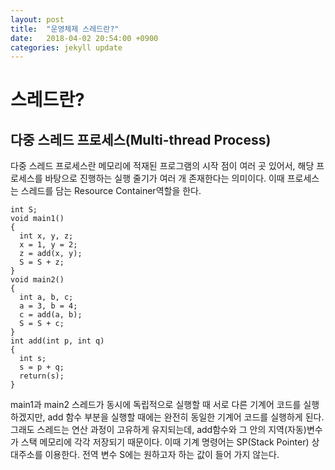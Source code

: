 ```yaml
---
layout: post
title:  "운영체제 스레드란?"
date:   2018-04-02 20:54:00 +0900
categories: jekyll update
---
```


# 스레드란?

## 다중 스레드 프로세스(Multi-thread Process)

다중 스레드 프로세스란 메모리에 적재된 프로그램의 시작 점이 여러 곳 있어서, 해당 프로세스를 바탕으로 진행하는 실행 줄기가 여러 개 존재한다는 의미이다. 이때 프로세스는 스레드를 담는 Resource Container역할을 한다.

```
int S;
void main1()
{
  int x, y, z;
  x = 1, y = 2;
  z = add(x, y);
  S = S + z;
}
void main2()
{
  int a, b, c;
  a = 3, b = 4;
  c = add(a, b);
  S = S + c;
}
int add(int p, int q)
{
  int s;
  s = p + q;
  return(s);
}
```
main1과 main2 스레드가 동시에 독립적으로 실행할 때 서로 다른 기계어 코드를 실행 하겠지만, add 함수 부분을 실행할 때에는 완전히 동일한 기계어 코드를 실행하게 된다. 그래도 스레드는 연산 과정이 고유하게 유지되는데, add함수와 그 안의 지역(자동)변수가 스택 메모리에 각각 저장되기 때문이다. 이때 기계 명령어는 SP(Stack Pointer) 상대주소를 이용한다. 전역 변수 S에는 원하고자 하는 값이 들어 가지 않는다.
